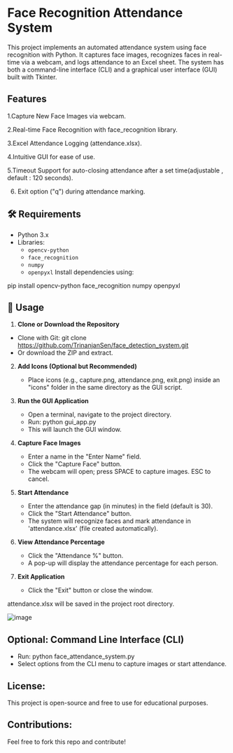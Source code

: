 # Face Recognition Attendance System

This project implements an automated attendance system using face recognition with Python. It captures face images, recognizes faces in real-time via a webcam, and logs attendance to an Excel sheet. The system has both a command-line interface (CLI) and a graphical user interface (GUI) built with Tkinter.

## Features

1.Capture New Face Images via webcam.

2.Real-time Face Recognition with face_recognition library.

3.Excel Attendance Logging (attendance.xlsx).

4.Intuitive GUI for ease of use.

5.Timeout Support for auto-closing attendance after a set time(adjustable , default : 120 seconds).

6. Exit option ("q") during attendance marking.

## 🛠 Requirements
- Python 3.x
- Libraries:
  - `opencv-python`
  - `face_recognition`
  - `numpy`
  - `openpyxl`
Install dependencies using:

pip install opencv-python face_recognition numpy openpyxl




## 📸 Usage
1. **Clone or Download the Repository**
- Clone with Git:
     git clone https://github.com/TrinanjanSen/face_detection_system.git
- Or download the ZIP and extract.

2. **Add Icons (Optional but Recommended)**
   - Place icons (e.g., capture.png, attendance.png, exit.png) inside an "icons" folder in the same directory as the GUI script.

3. **Run the GUI Application**
   - Open a terminal, navigate to the project directory.
   - Run:
     python gui_app.py
   - This will launch the GUI window.

4. **Capture Face Images**
   - Enter a name in the "Enter Name" field.
   - Click the "Capture Face" button.
   - The webcam will open; press SPACE to capture images. ESC to cancel.

5. **Start Attendance**
   - Enter the attendance gap (in minutes) in the field (default is 30).
   - Click the "Start Attendance" button.
   - The system will recognize faces and mark attendance in 'attendance.xlsx' (file created automatically).

6. **View Attendance Percentage**
   - Click the "Attendance %" button.
   - A pop-up will display the attendance percentage for each person.

7. **Exit Application**
   - Click the "Exit" button or close the window.

attendance.xlsx will be saved in the project root directory.

![image](https://github.com/user-attachments/assets/ddadd013-1e41-43d7-8b4d-f82952c55831)


Optional: Command Line Interface (CLI)
-------------------------------------
- Run: python face_attendance_system.py
- Select options from the CLI menu to capture images or start attendance.

License:
--------
This project is open-source and free to use for educational purposes.

Contributions:
--------------
Feel free to fork this repo and contribute!
